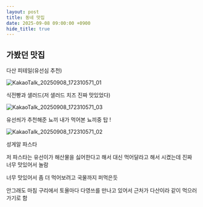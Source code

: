 ```yaml
---
layout: post
title: 동네 맛집
date: 2025-09-08 09:00:00 +0900
hide_title: true
---
```


## 가봤던 맛집



다산 피테일(유선심 추천)

![KakaoTalk_20250908_172310571_01](C:\Users\85744\Documents\GitHub\gegurockG\assets\images\KakaoTalk_20250908_172310571_01.jpg)

식전빵과 샐러드(저 샐러드 치즈 진짜 맛있었다)

![KakaoTalk_20250908_172310571_03](C:\Users\85744\Documents\GitHub\gegurockG\assets\images\KakaoTalk_20250908_172310571_03.jpg)

유선씌가 추천해준 뇨끼 내가 먹어본 뇨끼중 탑 !

![KakaoTalk_20250908_172310571_02](C:\Users\85744\Documents\GitHub\gegurockG\assets\images\KakaoTalk_20250908_172310571_02.jpg)

성게알 파스타

저 파스타는 유선이가 해산물을 싫어한다고 해서 대신 먹어달라고 해서 시켰는데 진짜 너무 맛있어서 놀람

너무 맛있어서 좀 더 먹어보려고 국물까지 퍼먹은듯

안그래도 마침 구리에서 토욜마다 다영쓰를 만나고 있어서 근처가 다산이라 같이 먹으러 가기로 함 
